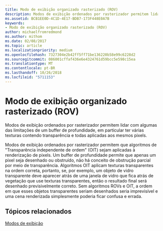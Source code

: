 ```yaml
---
title: Modo de exibição organizado rasterizado (ROV)
description: Modos de exibição ordenados por rasterizador permitem lidar com algumas das limitações de um buffer de profundidade, em particular ter várias texturas contendo transparência e todas aplicadas aos mesmos pixels.
ms.assetid: BCB1EE0D-4C1D-4E17-BDB7-173F448E0A7B
keywords:
- Modo de exibição organizado rasterizado (ROV)
author: michaelfromredmond
ms.author: mithom
ms.date: 02/08/2017
ms.topic: article
ms.localizationpriority: medium
ms.openlocfilehash: 7327304e2b42ff5ff71be136220b58e99c6228d2
ms.sourcegitcommit: 086001cffaf436e6e4324761d59bcc5e598c15ea
ms.translationtype: MT
ms.contentlocale: pt-BR
ms.lasthandoff: 10/26/2018
ms.locfileid: "5711153"
---
```

# <a name="rasterizer-ordered-view-rov"></a>Modo de exibição organizado rasterizado (ROV)


Modos de exibição ordenados por rasterizador permitem lidar com algumas das limitações de um buffer de profundidade, em particular ter várias texturas contendo transparência e todas aplicadas aos mesmos pixels.

Modos de exibição ordenados por rasterizador permitem que algoritmos de "Transparência independente de ordem" (OIT) sejam aplicadas à renderização de pixels. Um buffer de profundidade permite que apenas um pixel seja desenhado ou obstruído, não há conceito de obstrução parcial por meio de transparência. Algoritmos OIT aplicam texturas transparentes na ordem correta, portanto, se, por exemplo, um objeto de vidro transparente deve aparecer atrás de uma janela de vidro que fica atrás de vegetação que use texturas transparentes, então o resultado final será desenhado previsivelmente correto. Sem algoritmos ROVs e OIT, a ordem em que esses objetos transparentes seriam desenhados seria imprevisível e uma cena renderizada simplesmente poderia ficar confusa e errada.

## <a name="span-idrelated-topicsspanrelated-topics"></a><span id="related-topics"></span>Tópicos relacionados


[Modos de exibição](views.md)

 

 




